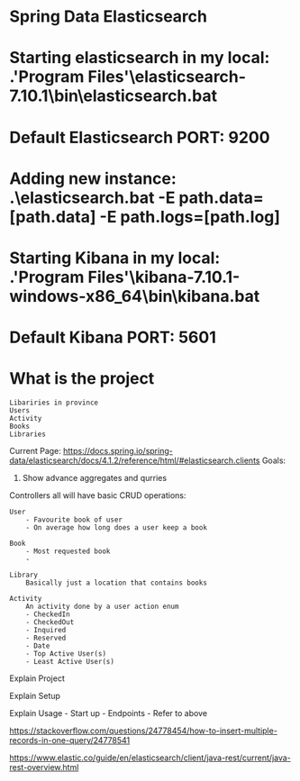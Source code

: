 # Spring Data Elasticsearch

# Starting elasticsearch in my local: .\'Program Files'\elasticsearch-7.10.1\bin\elasticsearch.bat

# Default Elasticsearch PORT: 9200

# Adding new instance: .\elasticsearch.bat -E path.data=[path.data] -E path.logs=[path.log]

# Starting Kibana in my local: .\'Program Files'\kibana-7.10.1-windows-x86_64\bin\kibana.bat

# Default Kibana PORT: 5601
    
# What is the project 
    Libariries in province
    Users
    Activity
    Books
    Libraries

 Current Page: https://docs.spring.io/spring-data/elasticsearch/docs/4.1.2/reference/html/#elasticsearch.clients
Goals:
 1. Show advance aggregates and qurries


Controllers all will have basic CRUD operations:
    
    User
        - Favourite book of user
        - On average how long does a user keep a book

    Book
        - Most requested book
        - 
    
    Library
        Basically just a location that contains books

    Activity
        An activity done by a user action enum
        - CheckedIn
        - CheckedOut
        - Inquired
        - Reserved
        - Date
        - Top Active User(s)
        - Least Active User(s)


Explain Project

Explain Setup

Explain Usage
    - Start up
    - Endpoints
        - Refer to above


https://stackoverflow.com/questions/24778454/how-to-insert-multiple-records-in-one-query/24778541

https://www.elastic.co/guide/en/elasticsearch/client/java-rest/current/java-rest-overview.html